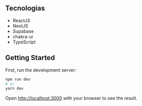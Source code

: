 ## Tecnologias

- ReactJS
- NextJS
- Supabase
- chakra-ui
- TypeScript

## Getting Started

First, run the development server:

```bash
npm run dev
# or
yarn dev
```

Open [http://localhost:3000](http://localhost:3000) with your browser to see the result.
